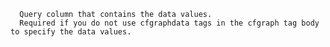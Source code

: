 
      Query column that contains the data values.
      Required if you do not use cfgraphdata tags in the cfgraph tag body to specify the data values.
    